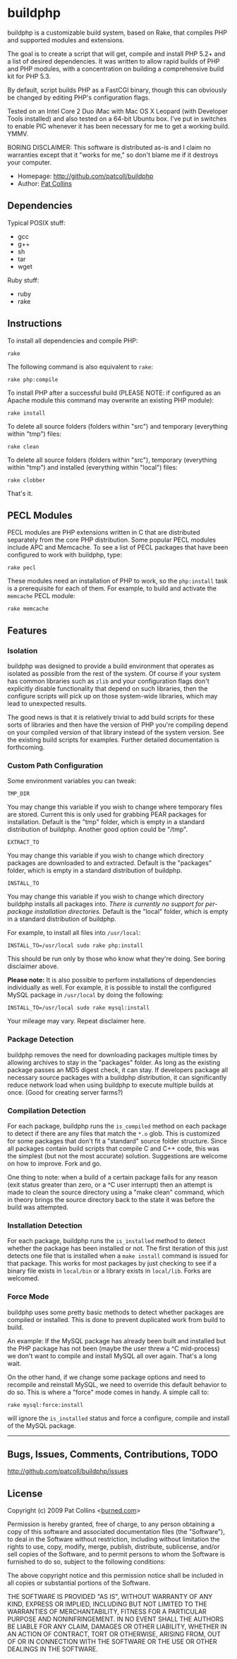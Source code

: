 buildphp
========

buildphp is a customizable build system, based on Rake, that compiles PHP and supported modules and extensions.

The goal is to create a script that will get, compile and install PHP 5.2+ and a list of desired dependencies. It was written to allow rapid builds of PHP and PHP modules, with a concentration on building a comprehensive build kit for PHP 5.3.

By default, script builds PHP as a FastCGI binary, though this can obviously be changed by editing PHP's configuration flags.

Tested on an Intel Core 2 Duo iMac with Mac OS X Leopard (with Developer Tools installed) and also tested on a 64-bit Ubuntu box. I've put in switches to enable PIC whenever it has been necessary for me to get a working build. YMMV.

BORING DISCLAIMER: This software is distributed as-is and I claim no warranties except that it "works for me," so don't blame me if it destroys your computer.

  * Homepage: http://github.com/patcoll/buildphp
  * Author: [Pat Collins](http://burned.com)


Dependencies
------------

Typical POSIX stuff:

  * gcc
  * g++
  * sh
  * tar
  * wget

Ruby stuff:

  * ruby
  * rake


Instructions
------------

To install all dependencies and compile PHP:

    rake

The following command is also equivalent to `rake`:

    rake php:compile

To install PHP after a successful build (PLEASE NOTE: if configured as an Apache module this command may overwrite an existing PHP module):

    rake install

To delete all source folders (folders within "src") and temporary (everything within "tmp") files:

    rake clean
    
To delete all source folders (folders within "src"), temporary (everything within "tmp") and installed (everything within "local") files:

    rake clobber

That's it.

PECL Modules
------------

PECL modules are PHP extensions written in C that are distributed separately from the core PHP distribution. Some popular PECL modules include APC and Memcache. To see a list of PECL packages that have been configured to work with buildphp, type:

    rake pecl
    
These modules need an installation of PHP to work, so the `php:install` task is a prerequisite for each of them. For example, to build and activate the `memcache` PECL module:

    rake memcache



Features
--------

### Isolation

buildphp was designed to provide a build environment that operates as isolated as possible from the rest of the system. Of course if your system has common libraries such as `zlib` and your configuration flags don't explicitly disable functionality that depend on such libraries, then the configure scripts will pick up on those system-wide libraries, which may lead to unexpected results.

The good news is that it is relatively trivial to add build scripts for these sorts of libraries and then have the version of PHP you're compiling depend on your compiled version of that library instead of the system version. See the existing build scripts for examples. Further detailed documentation is forthcoming.

### Custom Path Configuration

Some environment variables you can tweak:

`TMP_DIR`

You may change this variable if you wish to change where temporary files are stored. Current this is only used for grabbing PEAR packages for installation. Default is the "tmp" folder, which is empty in a standard distribution of buildphp. Another good option could be "/tmp".

`EXTRACT_TO`

You may change this variable if you wish to change which directory packages are downloaded to and extracted. Default is the "packages" folder, which is empty in a standard distribution of buildphp.

`INSTALL_TO`

You may change this variable if you wish to change which directory buildphp installs all packages into. *There is currently no support for per-package installation directories.* Default is the "local" folder, which is empty in a standard distribution of buildphp.

For example, to install all files into `/usr/local`:

`INSTALL_TO=/usr/local sudo rake php:install`

This should be run only by those who know what they're doing. See boring disclaimer above.

**Please note:** It is also possible to perform installations of dependencies individually as well. For example, it is possible to install the configured MySQL package in `/usr/local` by doing the following:

`INSTALL_TO=/usr/local sudo rake mysql:install`

Your mileage may vary. Repeat disclaimer here.

### Package Detection

buildphp removes the need for downloading packages multiple times by allowing archives to stay in the "packages" folder. As long as the existing package passes an MD5 digest check, it can stay. If developers package all necessary source packages with a buildphp distribution, it can significantly reduce network load when using buildphp to execute multiple builds at once. (Good for creating server farms?)

### Compilation Detection

For each package, buildphp runs the `is_compiled` method on each package to detect if there are any files that match the `*.o` glob. This is customized for some packages that don't fit a "standard" source folder structure. Since all packages contain build scripts that compile C and C++ code, this was the simplest (but not the most accurate) solution. Suggestions are welcome on how to improve. Fork and go.

One thing to note: when a build of a certain package fails for any reason (exit status greater than zero, or a ^C user interrupt) then an attempt is made to clean the source directory using a "make clean" command, which in theory brings the source directory back to the state it was before the build was attempted.

### Installation Detection

For each package, buildphp runs the `is_installed` method to detect whether the package has been installed or not. The first iteration of this just detects one file that is installed when a `make install` command is issued for that package. This works for most packages by just checking to see if a binary file exists in `local/bin` or a library exists in `local/lib`. Forks are welcomed.

### Force Mode

buildphp uses some pretty basic methods to detect whether packages are compiled or installed. This is done to prevent duplicated work from build to build.

An example: If the MySQL package has already been built and installed but the PHP package has not been (maybe the user threw a ^C mid-process) we don't want to compile and install MySQL all over again. That's a long wait.

On the other hand, if we change some package options and need to recompile and reinstall MySQL, we need to override this default behavior to do so. This is where a "force" mode comes in handy. A simple call to:

    rake mysql:force:install

will ignore the `is_installed` status and force a configure, compile and install of the MySQL package.

- - -

Bugs, Issues, Comments, Contributions, TODO
----------------------------

http://github.com/patcoll/buildphp/issues

License
-------

Copyright (c) 2009 Pat Collins <[burned.com](http://burned.com/)\>

Permission is hereby granted, free of charge, to any person obtaining a copy
of this software and associated documentation files (the "Software"), to
deal in the Software without restriction, including without limitation the
rights to use, copy, modify, merge, publish, distribute, sublicense, and/or
sell copies of the Software, and to permit persons to whom the Software is
furnished to do so, subject to the following conditions:

The above copyright notice and this permission notice shall be included in
all copies or substantial portions of the Software.

THE SOFTWARE IS PROVIDED "AS IS", WITHOUT WARRANTY OF ANY KIND, EXPRESS OR
IMPLIED, INCLUDING BUT NOT LIMITED TO THE WARRANTIES OF MERCHANTABILITY,
FITNESS FOR A PARTICULAR PURPOSE AND NONINFRINGEMENT. IN NO EVENT SHALL
THE AUTHORS BE LIABLE FOR ANY CLAIM, DAMAGES OR OTHER LIABILITY, WHETHER
IN AN ACTION OF CONTRACT, TORT OR OTHERWISE, ARISING FROM, OUT OF OR IN
CONNECTION WITH THE SOFTWARE OR THE USE OR OTHER DEALINGS IN THE SOFTWARE.